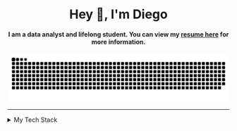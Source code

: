 <!DOCTYPE html>
<html lang="en">
<head>
  <meta charset="UTF-8">
  <meta name="viewport" content="width=device-width, initial-scale=1.0">
<!--   <title>Diego - Data Analytics Professional</title> -->
</head>
<body>

<div align="center">
  <span>
    <h1>Hey 👋, I'm Diego</h1>
    <h4>I am a data analyst and lifelong student. You can view my <a href="https://github.com/destuar/destuar/blob/main/Estuar%2C%20Diego%20-%20Resume.pdf" target="_blank">resume here</a> for more information.</h4>
  </span>
</div>
<picture>
  <source
    media="(prefers-color-scheme: dark)"
    srcset="https://raw.githubusercontent.com/platane/snk/output/github-contribution-grid-snake-dark.svg"
  />
  <source
    media="(prefers-color-scheme: light)"
    srcset="https://raw.githubusercontent.com/platane/snk/output/github-contribution-grid-snake.svg"
  />
  <img
    alt="github contribution grid snake animation"
    src="https://raw.githubusercontent.com/platane/snk/output/github-contribution-grid-snake.svg"
  />
</picture>

<hr>

<details>
  <summary>My Tech Stack</summary>
  <div align="center">
    <p>
      <!-- Programming Languages -->
      <a>
        <img src="https://img.shields.io/badge/Python-FFD43B?style=for-the-badge&logo=python&logoColor=blue" alt="Python Badge" height="30">
      </a>&nbsp;&nbsp;
      <a>
        <img src="https://img.shields.io/badge/R-276DC3?style=for-the-badge&logo=r&logoColor=white" alt="R Badge" height="30">
      </a>&nbsp;&nbsp;
      <a>
        <img src="https://img.shields.io/badge/Sass-CC6699?style=for-the-badge&logo=sass&logoColor=white" alt="Sass Badge" height="30">
      </a>&nbsp;&nbsp;

      <!-- Frameworks and Libraries -->
      <a>
        <img src="https://img.shields.io/badge/PyTorch-EE4C2C?style=for-the-badge&logo=pytorch&logoColor=white" alt="PyTorch Badge" height="30">
      </a>&nbsp;&nbsp;
      <a>
        <img src="https://img.shields.io/badge/TensorFlow-FF6F00?style=for-the-badge&logo=tensorflow&logoColor=white" alt="TensorFlow Badge" height="30">
      </a>&nbsp;&nbsp;
      <a>
        <img src="https://img.shields.io/badge/fastapi-109989?style=for-the-badge&logo=FASTAPI&logoColor=white" alt="FastAPI Badge" height="30">
      </a>&nbsp;&nbsp;
      <a>
        <img src="https://img.shields.io/badge/Pandas-2C2D72?style=for-the-badge&logo=pandas&logoColor=white" alt="Pandas Badge" height="30">
      </a>&nbsp;&nbsp;
      <a>
        <img src="https://img.shields.io/badge/langchain-1C3C3C?style=for-the-badge&logo=langchain&logoColor=white" alt="LangChain Badge" height="30">
      </a>&nbsp;&nbsp;

      <!-- Databases -->
      <a>
        <img src="https://img.shields.io/badge/MongoDB-4EA94B?style=for-the-badge&logo=mongodb&logoColor=white" alt="MongoDB Badge" height="30">
      </a>&nbsp;&nbsp;
      <a>
        <img src="https://img.shields.io/badge/MySQL-005C84?style=for-the-badge&logo=mysql&logoColor=white" alt="MySQL Badge" height="30">
      </a>&nbsp;&nbsp;
      <a>
        <img src="https://img.shields.io/badge/PostgreSQL-316192?style=for-the-badge&logo=postgresql&logoColor=white" alt="PostgreSQL Badge" height="30">
      </a>&nbsp;&nbsp;
      <a>
        <img src="https://img.shields.io/badge/Neo4j-018bff?style=for-the-badge&logo=neo4j&logoColor=white" alt="Neo4j Badge" height="30">
      </a>&nbsp;&nbsp;

      <!-- Tools for Development -->
      <a>
        <img src="https://img.shields.io/badge/GIT-E44C30?style=for-the-badge&logo=git&logoColor=white" alt="Git Badge" height="30">
      </a>&nbsp;&nbsp;
      <a>
        <img src="https://img.shields.io/badge/Jira-0052CC?style=for-the-badge&logo=Jira&logoColor=white" alt="Jira Badge" height="30">
      </a>&nbsp;&nbsp;
      <a>
        <img src="https://img.shields.io/badge/Linux-FCC624?style=for-the-badge&logo=linux&logoColor=black" alt="Linux Badge" height="30">
      </a>&nbsp;&nbsp;

      <!-- Design/Visualization Tools -->
      <a>
        <img src="https://img.shields.io/badge/Tableau-E97627?style=for-the-badge&logo=Tableau&logoColor=white" alt="Tableau Badge" height="30">
      </a>&nbsp;&nbsp;
      <a>
        <img src="https://img.shields.io/badge/Figma-F24E1E?style=for-the-badge&logo=figma&logoColor=white" alt="Figma Badge" height="30">
      </a>&nbsp;&nbsp;
      <a>
        <img src="https://img.shields.io/badge/Microsoft_Excel-217346?style=for-the-badge&logo=microsoft-excel&logoColor=white" alt="Excel Badge" height="30">
      </a>
    </p>
  </div>
</details>
